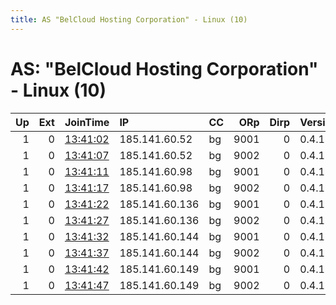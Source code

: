 ```yaml
---
title: AS "BelCloud Hosting Corporation" - Linux (10)
---
```


# AS: "BelCloud Hosting Corporation" - Linux (10)

|   Up |   Ext | JoinTime                                                                                            | IP             | CC   |   ORp |   Dirp | Version   | Contact   | Nickname   |   eFamMembers |
|-----:|------:|:----------------------------------------------------------------------------------------------------|:---------------|:-----|------:|-------:|:----------|:----------|:-----------|--------------:|
|    1 |     0 | [13:41:02](https://metrics.torproject.org/rs.html#details/4C3DD519E16696F4718F6B21347E48F2AB9852D4) | 185.141.60.52  | bg   |  9001 |      0 | 0.4.1.6   | None      | Unnamed    |             1 |
|    1 |     0 | [13:41:07](https://metrics.torproject.org/rs.html#details/79AC3F1862A669ADF2D00143D188AB9C35AAABEA) | 185.141.60.52  | bg   |  9002 |      0 | 0.4.1.6   | None      | Unnamed    |             1 |
|    1 |     0 | [13:41:11](https://metrics.torproject.org/rs.html#details/3B449F4C239C1FA890AB6AC25FFDD18E4BB48B9C) | 185.141.60.98  | bg   |  9001 |      0 | 0.4.1.6   | None      | Unnamed    |             1 |
|    1 |     0 | [13:41:17](https://metrics.torproject.org/rs.html#details/A00AB268D4B67C49AE90C44280E32CD1A8277B24) | 185.141.60.98  | bg   |  9002 |      0 | 0.4.1.6   | None      | Unnamed    |             1 |
|    1 |     0 | [13:41:22](https://metrics.torproject.org/rs.html#details/1E1859227AFC913DEB33AE583FCB546228CFDDCD) | 185.141.60.136 | bg   |  9001 |      0 | 0.4.1.6   | None      | Unnamed    |             1 |
|    1 |     0 | [13:41:27](https://metrics.torproject.org/rs.html#details/D470EDB6DB0FAC558760026522B7AE48D6DA6D7C) | 185.141.60.136 | bg   |  9002 |      0 | 0.4.1.6   | None      | Unnamed    |             1 |
|    1 |     0 | [13:41:32](https://metrics.torproject.org/rs.html#details/1B94A8F5EDA4C083DAA87457784680763435EBFA) | 185.141.60.144 | bg   |  9001 |      0 | 0.4.1.6   | None      | Unnamed    |             1 |
|    1 |     0 | [13:41:37](https://metrics.torproject.org/rs.html#details/8F73599D6CFD36202C46F35F0842DD427A821DA4) | 185.141.60.144 | bg   |  9002 |      0 | 0.4.1.6   | None      | Unnamed    |             1 |
|    1 |     0 | [13:41:42](https://metrics.torproject.org/rs.html#details/19E1FB55106E09AAC16839D84F0177FA77A15448) | 185.141.60.149 | bg   |  9001 |      0 | 0.4.1.6   | None      | Unnamed    |             1 |
|    1 |     0 | [13:41:47](https://metrics.torproject.org/rs.html#details/D7AB8623363E1B8D476C387D0575B31C26ADF516) | 185.141.60.149 | bg   |  9002 |      0 | 0.4.1.6   | None      | Unnamed    |             1 |
